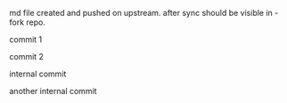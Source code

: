 md file created and pushed on upstream. after sync should be visible in -fork repo.

commit 1

commit 2

internal commit

another internal commit

